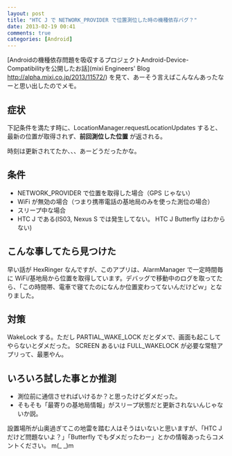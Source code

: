 ```yaml
---
layout: post
title: "HTC J で NETWORK_PROVIDER で位置測位した時の機種依存バグ？"
date: 2013-02-19 00:41
comments: true
categories: [Android]
---
```

[Androidの機種依存問題を吸収するプロジェクトAndroid-Device-Compatibilityを公開したお話](mixi Engineers' Blog http://alpha.mixi.co.jp/2013/11572/) を見て、あーそう言えばこんなんあったなーと思い出したのでメモ。

## 症状
下記条件を満たす時に、LocationManager.requestLocationUpdates すると、最新の位置が取得されず、**前回測位した位置** が返される。

時刻は更新されてたか、、、あーどうだったかな。

## 条件

* NETWORK_PROVIDER で位置を取得した場合（GPS じゃない）
* WiFi が無効の場合（つまり携帯電話の基地局のみを使った測位の場合）
* スリープ中な場合
* HTC J である(IS03, Nexus S では発生してない。 HTC J Butterfly はわからない)

## こんな事してたら見つけた
早い話が HexRinger なんですが、このアプリは、AlarmManager で一定時間毎に WiFi/基地局から位置を取得しています。デバッグで移動中のログを取ってたら、「この時間帯、電車で寝てたのになんか位置変わってないんだけどｗ」となりました。

## 対策
WakeLock する。ただし PARTIAL_WAKE_LOCK だとダメで、画面も起こしてやらないとダメだった。
SCREEN あるいは FULL_WAKELOCK が必要な常駐アプリって、最悪やん。

## いろいろ試した事とか推測
* 測位前に通信させればいけるか？と思ったけどダメだった。
* そもそも「最寄りの基地局情報」がスリープ状態だと更新されないんじゃないか説。


設置場所が山奥過ぎてこの地雷を踏む人はそうはいないと思いますが、「HTC J だけど問題ないよ？」「Butterfly でもダメだったわー」とかの情報あったらコメントください。 m(_ _)m
